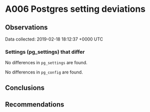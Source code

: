 # A006 Postgres setting deviations #

## Observations ##
Data collected: 2019-02-18 18:12:37 +0000 UTC  

### Settings (pg_settings) that differ ###

No differences in `pg_settings` are found.


No differences in `pg_config` are found.



## Conclusions ##


## Recommendations ##

